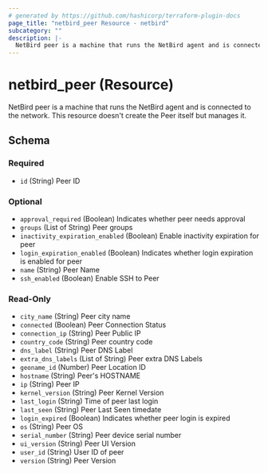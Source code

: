 ```yaml
---
# generated by https://github.com/hashicorp/terraform-plugin-docs
page_title: "netbird_peer Resource - netbird"
subcategory: ""
description: |-
  NetBird peer is a machine that runs the NetBird agent and is connected to the network. This resource doesn't create the Peer itself but manages it.
---
```


# netbird_peer (Resource)

NetBird peer is a machine that runs the NetBird agent and is connected to the network. This resource doesn't create the Peer itself but manages it.



<!-- schema generated by tfplugindocs -->
## Schema

### Required

- `id` (String) Peer ID

### Optional

- `approval_required` (Boolean) Indicates whether peer needs approval
- `groups` (List of String) Peer groups
- `inactivity_expiration_enabled` (Boolean) Enable inactivity expiration for peer
- `login_expiration_enabled` (Boolean) Indicates whether login expiration is enabled for peer
- `name` (String) Peer Name
- `ssh_enabled` (Boolean) Enable SSH to Peer

### Read-Only

- `city_name` (String) Peer city name
- `connected` (Boolean) Peer Connection Status
- `connection_ip` (String) Peer Public IP
- `country_code` (String) Peer country code
- `dns_label` (String) Peer DNS Label
- `extra_dns_labels` (List of String) Peer extra DNS Labels
- `geoname_id` (Number) Peer Location ID
- `hostname` (String) Peer's HOSTNAME
- `ip` (String) Peer  IP
- `kernel_version` (String) Peer Kernel Version
- `last_login` (String) Time of peer last login
- `last_seen` (String) Peer Last Seen timedate
- `login_expired` (Boolean) Indicates whether peer login is expired
- `os` (String) Peer OS
- `serial_number` (String) Peer device serial number
- `ui_version` (String) Peer  UI Version
- `user_id` (String) User ID of peer
- `version` (String) Peer  Version
